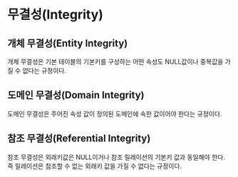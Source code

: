 # 무결성(Integrity)

## 개체 무결성(Entity Integrity)
개체 무결성은 기본 테이블의 기본키를 구성하는 어떤 속성도 NULL값이나 중복값을 가질 수 없다는 규정이다.

## 도메인 무결성(Domain Integrity)
도메인 무결성은 주어진 속성 값이 정의된 도메인에 속한 값이어야 한다는 규정이다.

## 참조 무결성(Referential Integrity)
참조 무결성은 외래키값은 NULL이거나 참조 릴레이션의 기본키 값과 동일해야 한다. 즉 릴레이션은 참조할 수 없는 외래키 값을 가질 수 없다는 규정이다.

